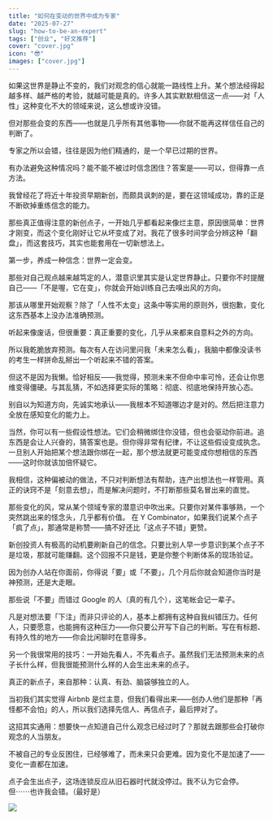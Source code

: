 ```yaml
---
title: "如何在变动的世界中成为专家"
date: "2025-07-27"
slug: "how-to-be-an-expert"
tags: ["创业", "好文推荐"]
cover: "cover.jpg"
icon: "😎"
images: ["cover.jpg"]
---
```

如果这世界是静止不变的，我们对观念的信心就能一路线性上升。某个想法经得起越多样、越严格的考验，就越可能是真的。许多人其实默默相信这一点——对「人性」这种变化不大的领域来说，这么想或许没错。



但对那些会变的东西——也就是几乎所有其他事物——你就不能再这样信任自己的判断了。



专家之所以会错，往往是因为他们精通的，是一个早已过期的世界。



有办法避免这种情况吗？能不能不被过时信念困住？答案是——可以，但得靠一点方法。



我曾经花了将近十年投资早期新创，而颇具讽刺的是，要在这领域成功，靠的正是不断砍掉重练信念的能力。



那些真正值得注意的新创点子，一开始几乎都看起来像烂主意，原因很简单：世界才刚变，而这个变化刚好让它从坏变成了对。我花了很多时间学会分辨这种「翻盘」，而这套技巧，其实也能套用在一切新想法上。



第一步，养成一种信念：世界一定会变。



那些对自己观点越来越笃定的人，潜意识里其实是认定世界静止。只要你不时提醒自己——「不是喔，它在变」，你就会开始训练自己去嗅出风的方向。



那该从哪里开始观察？除了「人性不太变」这条中等实用的原则外，很抱歉，变化这东西基本上没办法准确预测。



听起来像废话，但很重要：真正重要的变化，几乎从来都来自意料之外的方向。



所以我乾脆放弃预测。每次有人在访问里问我「未来怎么看」，我脑中都像没读书的考生一样拼命乱掰出一个听起来不错的答案。



但这不是因为我懒。恰好相反——我觉得，预测未来不但命中率可怜，还会让你思维变得僵硬。与其乱猜，不如选择更实际的策略：彻底、彻底地保持开放心态。



别自以为知道方向，先诚实地承认——我根本不知道哪边才是对的。然后把注意力全放在感知变化的能力上。



当然，你可以有一些假设性想法。它们会稍微绑住你没错，但也会驱动你前进。追东西是会让人兴奋的，猜答案也是。但你得非常有纪律，不让这些假设变成执念。
一旦别人开始把某个想法跟你绑在一起，那个想法就更可能变成你想相信的东西——这时你就该加倍怀疑它。



我相信，这种偏被动的做法，不只对判断想法有帮助，连产出想法也一样管用。真正的诀窍不是「刻意去想」，而是解决问题时，不打断那些莫名冒出来的直觉。



那些变化的风，常从某个领域专家的潜意识中吹出来。只要你对某件事够熟，一个突然跳出来的怪念头，几乎都有价值。
在 Y Combinator，如果我们说某个点子「疯了点」，那通常是称赞——搞不好还比「这点子不错」更赞。



新创投资人有极高的动机要刷新自己的信念。只要比别人早一步意识到某个点子不是垃圾，那就可能赚翻。这个回报不只是钱，更是你整个判断体系的现场验证。



因为创办人站在你面前，你得说「要」或「不要」，几个月后你就会知道你当时是神预测，还是大走眼。



那些说「不要」而错过 Google 的人（真的有几个），这笔帐会记一辈子。



凡是对想法要「下注」而非只评论的人，基本上都拥有这种自我纠错压力。任何人，只要愿意，也能拥有这种压力——你只要公开写下自己的判断。写在有标题、有持久性的地方——你会比闲聊时在意得多。



另一个我很常用的技巧：一开始先看人，不先看点子。虽然我们无法预测未来的点子长什么样，但我很能预测什么样的人会生出未来的点子。



真正的新点子，来自那种：认真、有劲、脑袋够独立的人。



当初我们其实觉得 Airbnb 是烂主意，但我们看得出来——创办人他们是那种「再怪都不会怕」的人，所以我们选择先信人、再信点子，最后押对了。



这招其实通用：想要快一点知道自己什么观念已经过时了？那就去跟那些会打破你观念的人当朋友。



不被自己的专业反困住，已经够难了，而未来只会更难。因为变化不是加速了——变化一直都在加速。



点子会生出点子，这场连锁反应从旧石器时代就没停过。我不认为它会停。
但⋯⋯也许我会错。（最好是）




![](https://prod-files-secure.s3.us-west-2.amazonaws.com/112d0858-5090-4d34-a606-b75eb8d65fd2/46476355-9cf3-4e99-9b7a-3531bc426380/1000202064.png?X-Amz-Algorithm=AWS4-HMAC-SHA256&X-Amz-Content-Sha256=UNSIGNED-PAYLOAD&X-Amz-Credential=ASIAZI2LB466TU2GBGWR%2F20250825%2Fus-west-2%2Fs3%2Faws4_request&X-Amz-Date=20250825T073201Z&X-Amz-Expires=3600&X-Amz-Security-Token=IQoJb3JpZ2luX2VjEP%2F%2F%2F%2F%2F%2F%2F%2F%2F%2F%2FwEaCXVzLXdlc3QtMiJIMEYCIQCkxqvRFWMH8wEuoZ%2BH07eOifNMo95ZCrd%2BiCo1sWYNvQIhAIA2%2FipnXU%2BxyIGJkfYr6teGtYQnhQeCx5JJiH3ZZHxiKv8DCFgQABoMNjM3NDIzMTgzODA1IgxZwD0vPhuChJagoLQq3APRQup8Wbc2o5UGumLUQKvFOmkRTovRpw3l5GnXgttFypGP7LNVehfsgwG4MvlwXMTrd6i5GxmxzWU5zpN%2FAxOCvm3TVLonhcaVBEisjwlqEQ7lncGjhbMRyugQfA5LWlFfPD%2BPjP%2Fk5cSrjppCeV8MInBfOmYCE9eCsc14fEYks9CQIvoRG4x%2BumFA7b9psdWyGkNj2MkQmbVdJoVY41drDj69xiqoBvxlDpPbfNWckUMMQvsPJVgtr5nil1ot%2FpoZ0GNro9hZF9rqDYFTeHRnrbCuve%2BODBvbrBZETOaw8ARpCjIjXZXUkl83A59Koy6HWCC1DJOwoRo1kRQn%2FuEhU%2FGn0cfuv6gc432fJV%2FC0w1aCLakoVNcVn1%2F0Hz9RQ8hccelZ3i1jEFOTHzXxAXNPKLmiHXusNrBAUTVXlycjI9ML0xAvDkMOsvB7lSt%2Blv470OyEeAUknv8SOjWssOLE5hreGfegjHjxP2E7yWXXkNfx7EoF4P4NrJkht3jQgfXf6o3Ny61Cv6bJ2XchAb5GXQcOcjQmBE1QWjH8Isuw7mRE3mVZ4A08AaPMScr%2BhOlObh2btsMSh6In4k1Ap9L421jkdqn6aeAMT5bJ%2F4jgp1%2FFUUOCqmoUlQI9TCZm7DFBjqkAZvQRbSyjU89cVaz%2FKIiHUKGB%2FXk1co7ZENz%2Fj%2Ff1mG%2BqO1cChRh1fHYRL9u%2BqSdOaVfJMBEyKHob9aOB5qviv17aSX1dNmYTAD751CRnjBV7YYIeE7Rul%2BxzTWAd7SQabABxw4o1QuHAYvrG4qW%2BglPW7Mam6ABWukiGiqdItthA6fXfkO%2BNNgMc%2BYhyy5qfe%2Bt6enX9zD9QHaNtpi6%2B9FI7b0C&X-Amz-Signature=da52c56da6887e8074a93721ffeb67cdbcaf0efc91b850e93d0da8751d93975b&X-Amz-SignedHeaders=host&x-amz-checksum-mode=ENABLED&x-id=GetObject)

